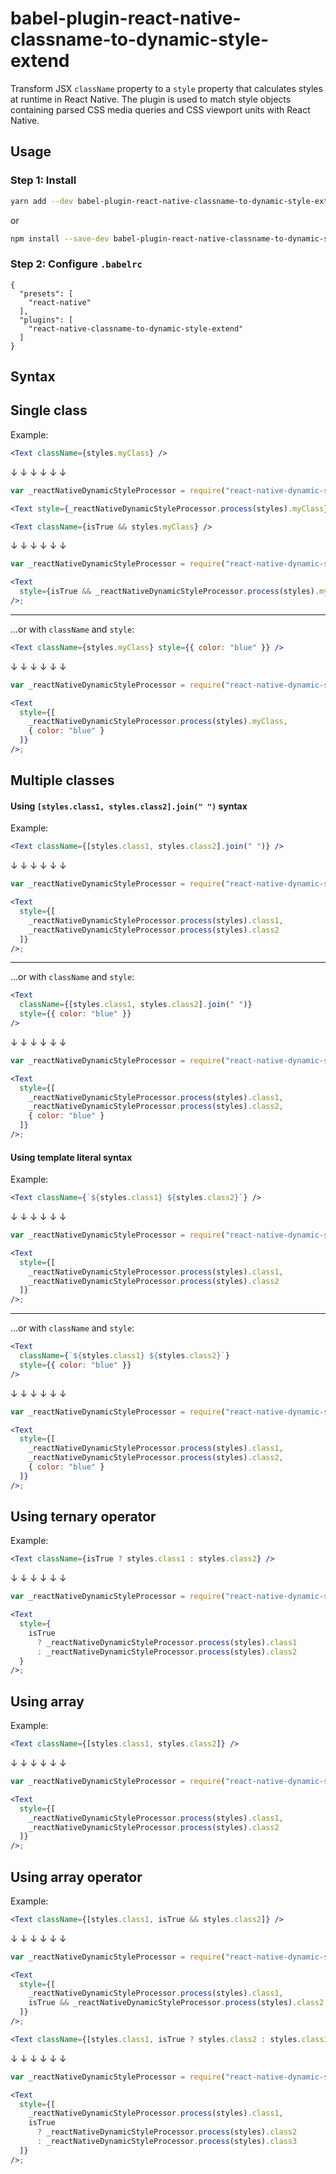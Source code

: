 # babel-plugin-react-native-classname-to-dynamic-style-extend

Transform JSX `className` property to a `style` property that calculates styles at runtime in React Native. The plugin is used to match style objects containing parsed CSS media queries and CSS viewport units with React Native.

## Usage

### Step 1: Install

```sh
yarn add --dev babel-plugin-react-native-classname-to-dynamic-style-extend
```

or

```sh
npm install --save-dev babel-plugin-react-native-classname-to-dynamic-style-extend
```

### Step 2: Configure `.babelrc`

```
{
  "presets": [
    "react-native"
  ],
  "plugins": [
    "react-native-classname-to-dynamic-style-extend"
  ]
}
```

## Syntax

## Single class

Example:

```jsx
<Text className={styles.myClass} />
```

↓ ↓ ↓ ↓ ↓ ↓

```jsx
var _reactNativeDynamicStyleProcessor = require("react-native-dynamic-style-processor");

<Text style={_reactNativeDynamicStyleProcessor.process(styles).myClass} />;
```

```jsx
<Text className={isTrue && styles.myClass} />
```

↓ ↓ ↓ ↓ ↓ ↓

```jsx
var _reactNativeDynamicStyleProcessor = require("react-native-dynamic-style-processor");

<Text
  style={isTrue && _reactNativeDynamicStyleProcessor.process(styles).myClass}
/>;
```

---

...or with `className` and `style`:

```jsx
<Text className={styles.myClass} style={{ color: "blue" }} />
```

↓ ↓ ↓ ↓ ↓ ↓

```jsx
var _reactNativeDynamicStyleProcessor = require("react-native-dynamic-style-processor");

<Text
  style={[
    _reactNativeDynamicStyleProcessor.process(styles).myClass,
    { color: "blue" }
  ]}
/>;
```

## Multiple classes

#### Using `[styles.class1, styles.class2].join(" ")` syntax

Example:

```jsx
<Text className={[styles.class1, styles.class2].join(" ")} />
```

↓ ↓ ↓ ↓ ↓ ↓

```jsx
var _reactNativeDynamicStyleProcessor = require("react-native-dynamic-style-processor");

<Text
  style={[
    _reactNativeDynamicStyleProcessor.process(styles).class1,
    _reactNativeDynamicStyleProcessor.process(styles).class2
  ]}
/>;
```

---

...or with `className` and `style`:

```jsx
<Text
  className={[styles.class1, styles.class2].join(" ")}
  style={{ color: "blue" }}
/>
```

↓ ↓ ↓ ↓ ↓ ↓

```jsx
var _reactNativeDynamicStyleProcessor = require("react-native-dynamic-style-processor");

<Text
  style={[
    _reactNativeDynamicStyleProcessor.process(styles).class1,
    _reactNativeDynamicStyleProcessor.process(styles).class2,
    { color: "blue" }
  ]}
/>;
```

#### Using template literal syntax

Example:

```jsx
<Text className={`${styles.class1} ${styles.class2}`} />
```

↓ ↓ ↓ ↓ ↓ ↓

```jsx
var _reactNativeDynamicStyleProcessor = require("react-native-dynamic-style-processor");

<Text
  style={[
    _reactNativeDynamicStyleProcessor.process(styles).class1,
    _reactNativeDynamicStyleProcessor.process(styles).class2
  ]}
/>;
```

---

...or with `className` and `style`:

```jsx
<Text
  className={`${styles.class1} ${styles.class2}`}
  style={{ color: "blue" }}
/>
```

↓ ↓ ↓ ↓ ↓ ↓

```jsx
var _reactNativeDynamicStyleProcessor = require("react-native-dynamic-style-processor");

<Text
  style={[
    _reactNativeDynamicStyleProcessor.process(styles).class1,
    _reactNativeDynamicStyleProcessor.process(styles).class2,
    { color: "blue" }
  ]}
/>;
```

## Using ternary operator

Example:

```jsx
<Text className={isTrue ? styles.class1 : styles.class2} />
```

↓ ↓ ↓ ↓ ↓ ↓

```jsx
var _reactNativeDynamicStyleProcessor = require("react-native-dynamic-style-processor");

<Text
  style={
    isTrue
      ? _reactNativeDynamicStyleProcessor.process(styles).class1
      : _reactNativeDynamicStyleProcessor.process(styles).class2
  }
/>;
```

## Using array

Example:

```jsx
<Text className={[styles.class1, styles.class2]} />
```

↓ ↓ ↓ ↓ ↓ ↓

```jsx
var _reactNativeDynamicStyleProcessor = require("react-native-dynamic-style-processor");

<Text
  style={[
    _reactNativeDynamicStyleProcessor.process(styles).class1,
    _reactNativeDynamicStyleProcessor.process(styles).class2
  ]}
/>;
```

## Using array operator

Example:

```jsx
<Text className={[styles.class1, isTrue && styles.class2]} />
```

↓ ↓ ↓ ↓ ↓ ↓

```jsx
var _reactNativeDynamicStyleProcessor = require("react-native-dynamic-style-processor");

<Text
  style={[
    _reactNativeDynamicStyleProcessor.process(styles).class1,
    isTrue && _reactNativeDynamicStyleProcessor.process(styles).class2
  ]}
/>;
```

```jsx
<Text className={[styles.class1, isTrue ? styles.class2 : styles.class3]} />
```

↓ ↓ ↓ ↓ ↓ ↓

```jsx
var _reactNativeDynamicStyleProcessor = require("react-native-dynamic-style-processor");

<Text
  style={[
    _reactNativeDynamicStyleProcessor.process(styles).class1,
    isTrue
      ? _reactNativeDynamicStyleProcessor.process(styles).class2
      : _reactNativeDynamicStyleProcessor.process(styles).class3
  ]}
/>;
```
